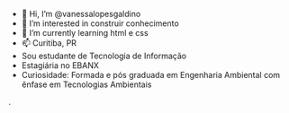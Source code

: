 - 👋 Hi, I’m @vanessalopesgaldino
- 👀 I’m interested in  construir conhecimento
- 🌱 I’m currently learning  html e css
- 📫 Curitiba, PR
- Sou estudante de Tecnologia de Informação
- Estagiária no EBANX
- Curiosidade: Formada e pós graduada em Engenharia Ambiental com ênfase em Tecnologias Ambientais

.

<!---
vanessalopesgaldino/vanessalopesgaldino is a ✨ special ✨ repository because its `README.md` (this file) appears on your GitHub profile.
You can click the Preview link to take a look at your changes.
--->
